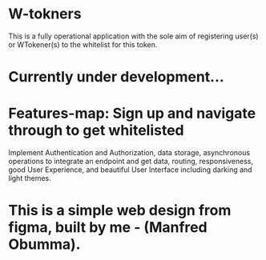 # W-tokners

This is a fully operational application with the sole aim of registering user(s) or WTokener(s) to the whitelist for this token.

# Currently under development...

<!-- TODO: -->
<!-- No.1 => Fix layout issues  -->
<!-- No.2 => Connect to firebase (my backend) -->
<!-- No.3 => Implement authentication and authorization -->
<!-- No.4 => Protect routes -->
<!-- No.5 => Api calls from various endpoints to get list of top 100 tokens  -->
<!-- No.6 => Implement functionality to save tokens -->
<!-- No.7 => Implement email services for successfully whitelisted users / wTokeners -->
<!-- No.8 => Testing and Deployment -->

# Features-map: Sign up and navigate through to get whitelisted

Implement Authentication and Authorization, data storage, asynchronous operations to integrate an endpoint and get data, routing, responsiveness, good User Experience, and beautiful User Interface including darking and light themes.

# This is a simple web design from figma, built by me - (Manfred Obumma).
